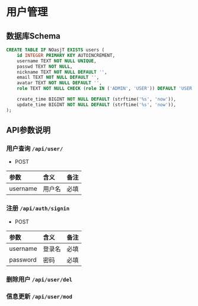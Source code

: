 # 用户管理


## 数据库Schema


```sql
CREATE TABLE IF NOasjT EXISTS users (
    id INTEGER PRIMARY KEY AUTOINCREMENT,
    username TEXT NOT NULL UNIQUE,
    passwd TEXT NOT NULL,
    nickname TEXT NOT NULL DEFAULT '',
    email TEXT NOT NULL DEFAULT '',
    avatar TEXT NOT NULL DEFAULT '',
    role TEXT NOT NULL CHECK (role IN ('ADMIN', 'USER')) DEFAULT 'USER',

    create_time BIGINT NOT NULL DEFAULT (strftime('%s', 'now')),
    update_time BIGINT NOT NULL DEFAULT (strftime('%s', 'now')),
);
```

## API参数说明

###  用户查询 `/api/user/`

- POST

|  参数        |    含义    |  备注    |
| :-          | :-         | :-      |
| username    | 用户名  |   必填 |


###  注册 `/api/auth/signin`


- POST

|  参数       |     含义    |       备注    |
| :-          |     :-      |       :-      |
| username    |  登录名     |   必填        |
| password    |  密码       |   必填        |



###  删除用户 `/api/user/del`
###  信息更新 `/api/user/mod`



